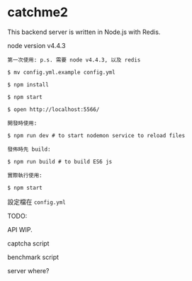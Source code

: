 # catchme2

This backend server is written in Node.js with Redis.

node version v4.4.3

```
第一次使用: p.s. 需要 node v4.4.3, 以及 redis

$ mv config.yml.example config.yml

$ npm install

$ npm start

$ open http://localhost:5566/

開發時使用:

$ npm run dev # to start nodemon service to reload files

發佈時先 build:

$ npm run build # to build ES6 js

實際執行使用:

$ npm start
```

設定檔在 `config.yml`

TODO:

API WIP.

captcha script

benchmark script

server where?
